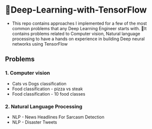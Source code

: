 # 🧠Deep-Learning-with-TensorFlow 
-  This repo contains approaches I implemented for a few of the most common problems that any Deep Learning Engineer starts with. 
📖It contains problems related to Computer vision, Natural language processing to have a hands on experience in building Deep neural networks using TensorFlow

## Problems 
### 1.  Computer vision
- Cats vs Dogs classification
- Food classification - pizza vs steak
- Food classification - 10 food classes

### 2. Natural Language Processing
- NLP - News Headlines  For Sarcasm Detection
- NLP -  Disaster Tweets
